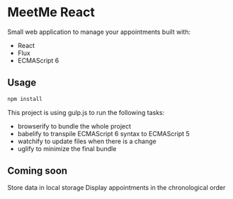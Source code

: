 # MeetMe React

Small web application to manage your appointments built with:
* React
* Flux
* ECMAScript 6

## Usage

```zsh
npm install
```

This project is using gulp.js to run the following tasks:
* browserify to bundle the whole project
* babelify to transpile ECMAScript 6 syntax to ECMAScript 5
* watchify to update files when there is a change
* uglify to minimize the final bundle

## Coming soon

Store data in local storage
Display appointments in the chronological order
